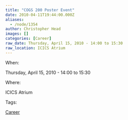 ```yaml
---
title: "COGS 200 Poster Event"
date: 2010-04-11T19:44:00.000Z
aliases:
  - /node/1354
author: Christopher Head
images: []
categories: [Career]
raw_date: Thursday, April 15, 2010 - 14:00 to 15:30
raw_location: ICICS Atrium
---
```


When: 

Thursday, April 15, 2010 - 14:00 to 15:30

Where: 

ICICS Atrium

Tags: 

[Career](/career)

